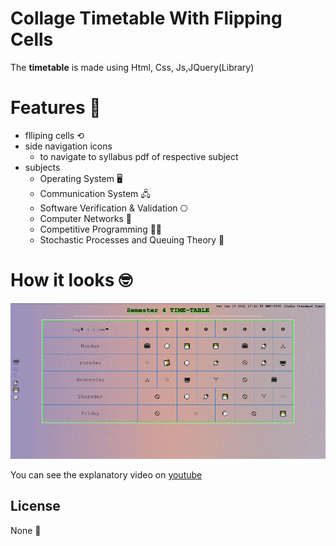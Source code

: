 # Collage Timetable With Flipping Cells


The **timetable** is made using Html, Css, Js,JQuery(Library) 

Features  🏹
===

* flliping cells ⟲
* side navigation icons 
    * to navigate to syllabus pdf of respective subject
* subjects
    * Operating System 🖥️
    * Communication System 🖧
    * Software Verification & Validation ⎔
    * Computer Networks 📡
    * Competitive Programming 👨‍💻
    * Stochastic Processes and Queuing Theory 🎲

How it looks 🤓
===

![demo Pic](docs/slideRight.gif)

You can see the explanatory video on [youtube](https://www.youtube.com/channel/UCCSsffoAPFq8Zd584k2ECBA)


## License
None 🤪